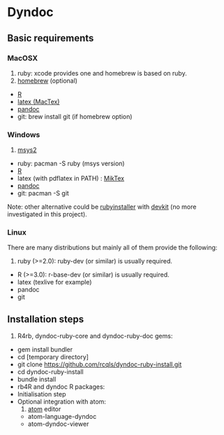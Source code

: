 # Dyndoc

## Basic requirements

### MacOSX
1. ruby: xcode provides one and homebrew is based on ruby.
2. [homebrew](http://brew.sh) (optional)
* [R](http://cran.r-project.org/bin/macosx/)
* [latex (MacTex)](http://www.tug.org/mactex/)
* [pandoc](https://github.com/jgm/pandoc/releases)
* git: brew install git (if homebrew option)

### Windows
1. [msys2](http://msys2.github.io)
* ruby: pacman -S ruby (msys version)
* [R](http://cran.r-project.org/bin/windows/base/)
* latex (with pdflatex in PATH) : [MikTex](http:/miktex.org)
* [pandoc](https://github.com/jgm/pandoc/releases)
* git: pacman -S git

Note: other alternative could be [rubyinstaller](http://rubyinstaller.org) with [devkit](http://rubyinstaller.org/add-ons/devkit) (no more investigated in this project).

### Linux
There are many distributions but mainly all of them provide the following:

1. ruby (>=2.0): ruby-dev (or similar) is usually required.
* R (>=3.0): r-base-dev (or similar) is usually required.
* latex (texlive for example)
* pandoc
* git

## Installation steps

1. R4rb, dyndoc-ruby-core and dyndoc-ruby-doc gems:
  * gem install bundler
  * cd [temporary directory]
  * git clone https://github.com/rcqls/dyndoc-ruby-install.git
  * cd dyndoc-ruby-install
  * bundle install
* rb4R and dyndoc R packages:
* Initialisation step
* Optional integration with atom:
  1.  [atom](https://github.com/atom/atom/releases) editor
  * atom-language-dyndoc
  * atom-dyndoc-viewer
